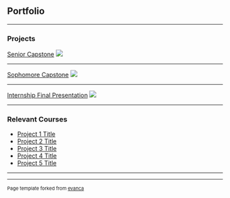 ## Portfolio

---

### Projects

[Senior Capstone](/sample_page)
<img src="images/dummy_thumbnail.jpg?raw=true"/>

---
[Sophomore Capstone](/pdf/sample_presentation.pdf)
<img src="images/dummy_thumbnail.jpg?raw=true"/>

---
[Internship Final Presentation](http://example.com/)
<img src="images/dummy_thumbnail.jpg?raw=true"/>

---

### Relevant Courses

- [Project 1 Title](http://example.com/)
- [Project 2 Title](http://example.com/)
- [Project 3 Title](http://example.com/)
- [Project 4 Title](http://example.com/)
- [Project 5 Title](http://example.com/)

---




---
<p style="font-size:11px">Page template forked from <a href="https://github.com/evanca/quick-portfolio">evanca</a></p>
<!-- Remove above link if you don't want to attibute -->
